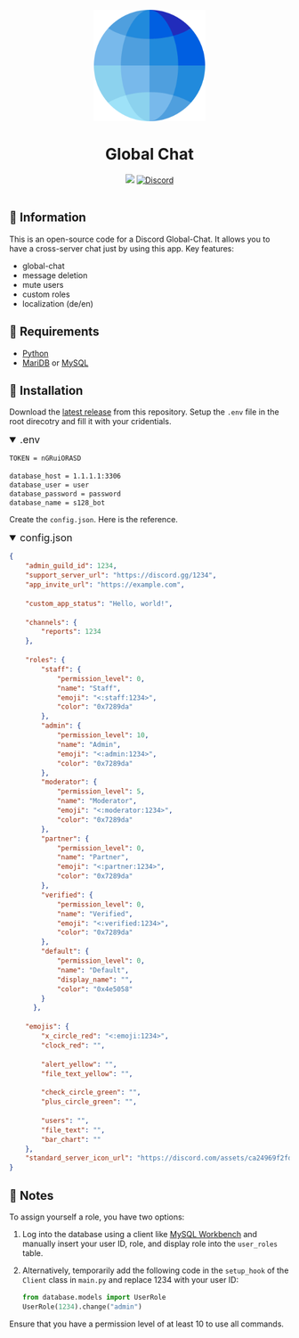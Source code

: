 <p align="center"><img src="https://raw.githubusercontent.com/Blackstonecoden/global-chat/refs/heads/main/images/logo.png" alt="Global Chat Logo" width="200"></p>
<h1 align="center">Global Chat<br></h1>
<div align="center">
<a href="https://github.com/Blackstonecoden/global-chat"><img src="https://img.shields.io/github/stars/blackstonecoden/global-chat"></a>
<a href="https://discord.gg/FVQxgBysA7"><img src="https://img.shields.io/discord/1201557790758551574?color=5865f2&label=Discord&style=flat" alt="Discord"></a>
<br><br>
</div>

## 📌 Information
This is an open-source code for a Discord Global-Chat. It allows you to have a cross-server chat just by using this app. 
Key features:
- global-chat
- message deletion
- mute users
- custom roles
- localization (de/en)

## 🔌 Requirements
- [Python](https://www.python.org/)
- [MariDB](https://mariadb.org/) or [MySQL](https://www.mysql.com/)

## 🔧 Installation
Download the [latest release](https://github.com/Blackstonecoden/global-chat/releases/latest) from this repository. Setup the `.env` file in the root direcotry and fill it with your cridentials.
<details open>
  <summary style="font-size: 18px; cursor: pointer;">
    .env
  </summary>

```env
TOKEN = nGRuiORASD

database_host = 1.1.1.1:3306
database_user = user
database_password = password
database_name = s128_bot
```
</details>

Create the `config.json`. Here is the reference.
<details open>
  <summary style="font-size: 18px; cursor: pointer;">
    config.json
  </summary>

```json
{
    "admin_guild_id": 1234,
    "support_server_url": "https://discord.gg/1234",
    "app_invite_url": "https://example.com",

    "custom_app_status": "Hello, world!",

    "channels": {
        "reports": 1234
    },

    "roles": {
        "staff": {
            "permission_level": 0,
            "name": "Staff",
            "emoji": "<:staff:1234>",
            "color": "0x7289da"
        },
        "admin": {
            "permission_level": 10,
            "name": "Admin",
            "emoji": "<:admin:1234>",
            "color": "0x7289da"
        },
        "moderator": {
            "permission_level": 5,
            "name": "Moderator",
            "emoji": "<:moderator:1234>",
            "color": "0x7289da"
        },
        "partner": {
            "permission_level": 0,
            "name": "Partner",
            "emoji": "<:partner:1234>",
            "color": "0x7289da"
        },
        "verified": {
            "permission_level": 0,
            "name": "Verified",
            "emoji": "<:verified:1234>",
            "color": "0x7289da"
        },
        "default": {
            "permission_level": 0,
            "name": "Default",
            "display_name": "",
            "color": "0x4e5058"
        }
      },
    
    "emojis": {
        "x_circle_red": "<:emoji:1234>",
        "clock_red": "",

        "alert_yellow": "",
        "file_text_yellow": "",

        "check_circle_green": "",
        "plus_circle_green": "",

        "users": "",
        "file_text": "",
        "bar_chart": ""
    },
    "standard_server_icon_url": "https://discord.com/assets/ca24969f2fd7a9fb03d5.png"
}
```
</details>

## 📄 Notes

To assign yourself a role, you have two options:

1. Log into the database using a client like [MySQL Workbench](https://www.mysql.com/products/workbench/) and manually insert your user ID, role, and display role into the `user_roles` table.

2. Alternatively, temporarily add the following code in the `setup_hook` of the `Client` class in `main.py` and replace 1234 with your user ID:
   ```py
   from database.models import UserRole
   UserRole(1234).change("admin")
    ```
Ensure that you have a permission level of at least 10 to use all commands.